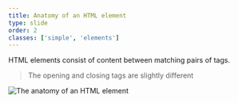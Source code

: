 ```yaml
---
title: Anatomy of an HTML element
type: slide
order: 2
classes: ['simple', 'elements']
---
```


HTML elements consist of content between matching pairs of tags.

>The opening and closing tags are slightly different

![The anatomy of an HTML element](images/grumpy-cat-small.png)
